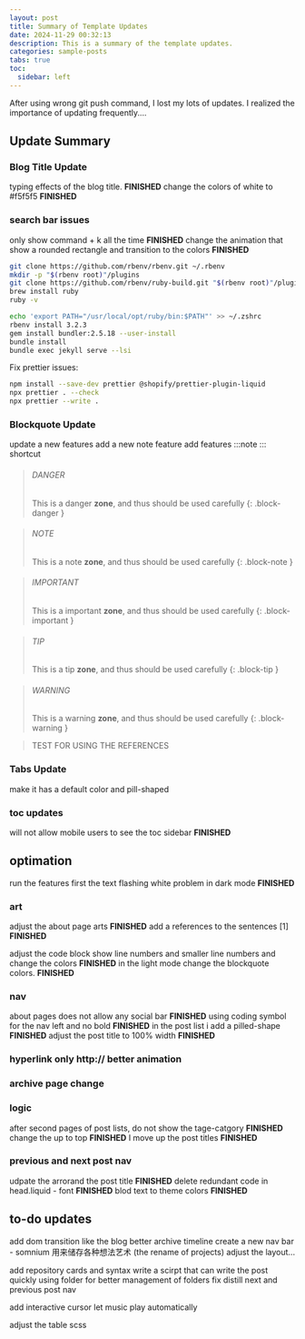 ```yaml
---
layout: post
title: Summary of Template Updates
date: 2024-11-29 00:32:13
description: This is a summary of the template updates.
categories: sample-posts
tabs: true
toc:
  sidebar: left
---
```


After using wrong git push command, I lost my lots of updates. I realized the importance of updating frequently....

## Update Summary

### Blog Title Update

typing effects of the blog title. **FINISHED**
change the colors of white to #f5f5f5 **FINISHED**

### search bar issues

only show command + k all the time **FINISHED**
change the animation that show a rounded rectangle and transition to the colors **FINISHED**

```bash
git clone https://github.com/rbenv/rbenv.git ~/.rbenv
mkdir -p "$(rbenv root)"/plugins
git clone https://github.com/rbenv/ruby-build.git "$(rbenv root)"/plugins/ruby-buildr
brew install ruby
ruby -v

echo 'export PATH="/usr/local/opt/ruby/bin:$PATH"' >> ~/.zshrc
rbenv install 3.2.3
gem install bundler:2.5.18 --user-install
bundle install
bundle exec jekyll serve --lsi
```

Fix prettier issues:

```bash
npm install --save-dev prettier @shopify/prettier-plugin-liquid
npx prettier . --check
npx prettier --write .
```

### Blockquote Update

update a new features
add a new note feature
add features :::note ::: shortcut

> ###### DANGER
>
> This is a danger **zone**, and thus should
> be used carefully
{: .block-danger }

> ###### NOTE
>
> This is a note **zone**, and thus should
> be used carefully
{: .block-note }

> ###### IMPORTANT
>
> This is a important **zone**, and thus should
> be used carefully
{: .block-important }

> ###### TIP
>
> This is a tip **zone**, and thus should
> be used carefully
{: .block-tip }

> ###### WARNING
>
> This is a warning **zone**, and thus should
> be used carefully
{: .block-warning }

> TEST FOR USING THE REFERENCES

### Tabs Update

make it has a default color and pill-shaped

### toc updates

will not allow mobile users to see the toc sidebar **FINISHED**

## optimation

run the features first the text flashing white problem in dark mode **FINISHED**

### art

adjust the about page arts **FINISHED**
add a references to the sentences [1] **FINISHED**

adjust the code block show line numbers and smaller line numbers and change the colors **FINISHED**
in the light mode change the blockquote colors. **FINISHED**

### nav

about pages does not allow any social bar **FINISHED**
using coding symbol for the nav left and no bold **FINISHED**
in the post list i add a pilled-shape **FINISHED**
adjust the post title to 100% width **FINISHED**

### hyperlink only http:// better animation

### archive page change

### logic

after second pages of post lists, do not show the tage-catgory **FINISHED**
change the up to top **FINISHED**
I move up the post titles **FINISHED**

### previous and next post nav

udpate the arrorand the post title **FINISHED**
delete redundant code in head.liquid - font **FINISHED**
blod text to theme colors **FINISHED**

## to-do updates

add dom transition like the blog
better archive timeline
create a new nav bar - somnium 用来储存各种想法艺术 (the rename of projects) adjust the layout...

add repository cards and syntax
write a scirpt that can write the post quickly
using folder for better management of folders
fix distill next and previous post nav

add interactive cursor
let music play automatically

adjust the table scss
